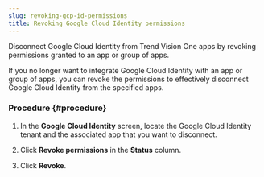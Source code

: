 ```yaml
---
slug: revoking-gcp-id-permissions
title: Revoking Google Cloud Identity permissions
---
```


Disconnect Google Cloud Identity from Trend Vision One apps by revoking permissions granted to an app or group of apps.

If you no longer want to integrate Google Cloud Identity with an app or group of apps, you can revoke the permissions to effectively disconnect Google Cloud Identity from the specified apps.

### Procedure {#procedure}

1.  In the **Google Cloud Identity** screen, locate the Google Cloud Identity tenant and the associated app that you want to disconnect.

2.  Click **Revoke permissions** in the **Status** column.

3.  Click **Revoke**.
